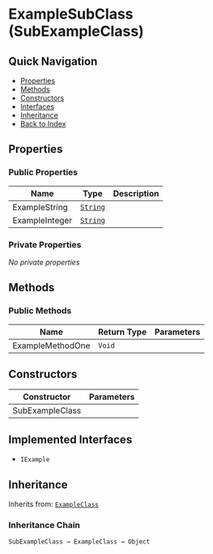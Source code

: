 # ExampleSubClass (SubExampleClass)

## Quick Navigation
- [Properties](#properties)
- [Methods](#methods)
- [Constructors](#constructors)
- [Interfaces](#interfaces)
- [Inheritance](#inheritance)
- [Back to Index](index.md)

<a id='properties'></a>
## Properties
### Public Properties
| Name | Type | Description |
|------|------|-------------|
| ExampleString | [`String`](ExampleString.md) | |
| ExampleInteger | [`String`](ExampleString.md) | |

### Private Properties
*No private properties*

<a id='methods'></a>
## Methods
### Public Methods
| Name | Return Type | Parameters |
|------|-------------|------------|
| ExampleMethodOne | `Void` |  |

<a id='constructors'></a>
## Constructors
| Constructor | Parameters |
|------------|------------|
| SubExampleClass |  |

<a id='interfaces'></a>
## Implemented Interfaces
- `IExample`

<a id='inheritance'></a>
## Inheritance
Inherits from: [`ExampleClass`](ExampleClass.md)

### Inheritance Chain
```
SubExampleClass → ExampleClass → Object
```
